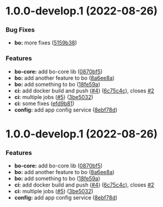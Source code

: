 # 1.0.0-develop.1 (2022-08-26)


### Bug Fixes

* **bo:** more fixes ([5159b38](https://github.com/igor-enso/nx-workspace/commit/5159b381473888a3025d8675482d0bcf10040c65))


### Features

* **bo-core:** add bo-core lib ([0870bf5](https://github.com/igor-enso/nx-workspace/commit/0870bf5c71233b30205eacd90f6d4908dd51f5e8))
* **bo:** add another feature to bo ([8a6ee8a](https://github.com/igor-enso/nx-workspace/commit/8a6ee8a5dad4a517994f15c1196efa302078e00f))
* **bo:** add something to bo ([18fe59a](https://github.com/igor-enso/nx-workspace/commit/18fe59a8c69d38f35ed2c44f8db43cee63637d05))
* **ci:** add docker build and push ([#4](https://github.com/igor-enso/nx-workspace/issues/4)) ([6c75c4c](https://github.com/igor-enso/nx-workspace/commit/6c75c4cd2564938c86462dda6e196e39544481e9)), closes [#2](https://github.com/igor-enso/nx-workspace/issues/2)
* **ci:** multiple jobs ([#5](https://github.com/igor-enso/nx-workspace/issues/5)) ([3be5032](https://github.com/igor-enso/nx-workspace/commit/3be503291c76dc3f3239172f9df40882a8d6e809))
* **ci:** some fixes ([efd9b81](https://github.com/igor-enso/nx-workspace/commit/efd9b815d3acb947569a4e17dbbbee4ca6919ad0))
* **config:** add app config service ([8ebf78d](https://github.com/igor-enso/nx-workspace/commit/8ebf78d4482ea8ed4e41ec510518a6557d97898c))

# 1.0.0-develop.1 (2022-08-26)


### Features

* **bo-core:** add bo-core lib ([0870bf5](https://github.com/igor-enso/nx-workspace/commit/0870bf5c71233b30205eacd90f6d4908dd51f5e8))
* **bo:** add another feature to bo ([8a6ee8a](https://github.com/igor-enso/nx-workspace/commit/8a6ee8a5dad4a517994f15c1196efa302078e00f))
* **bo:** add something to bo ([18fe59a](https://github.com/igor-enso/nx-workspace/commit/18fe59a8c69d38f35ed2c44f8db43cee63637d05))
* **ci:** add docker build and push ([#4](https://github.com/igor-enso/nx-workspace/issues/4)) ([6c75c4c](https://github.com/igor-enso/nx-workspace/commit/6c75c4cd2564938c86462dda6e196e39544481e9)), closes [#2](https://github.com/igor-enso/nx-workspace/issues/2)
* **ci:** multiple jobs ([#5](https://github.com/igor-enso/nx-workspace/issues/5)) ([3be5032](https://github.com/igor-enso/nx-workspace/commit/3be503291c76dc3f3239172f9df40882a8d6e809))
* **config:** add app config service ([8ebf78d](https://github.com/igor-enso/nx-workspace/commit/8ebf78d4482ea8ed4e41ec510518a6557d97898c))
